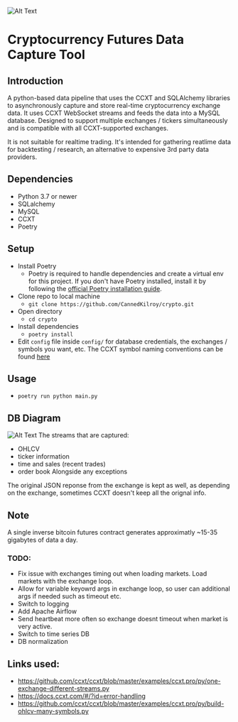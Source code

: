 ![Alt Text](https://github.com/CannedKilroy/crypto/blob/main/Assets/ccxt_resize.png)
# Cryptocurrency Futures Data Capture Tool

## Introduction
A python-based data pipeline that uses the CCXT and SQLAlchemy libraries to asynchronously capture and store real-time cryptocurrency exchange data. It uses CCXT WebSocket streams and feeds the data into a MySQL database. Designed to support multiple exchanges / tickers simultaneously and is compatible with all CCXT-supported exchanges.
  
It is not suitable for realtime trading. It's intended for gathering reatlime data for backtesting / research, an alternative to expensive 3rd party data providers. 

## Dependencies
- Python 3.7 or newer
- SQLalchemy
- MySQL
- CCXT
- Poetry

## Setup
- Install Poetry
  - Poetry is required to handle dependencies and create a virtual env for this project. If you don't have Poetry installed, install it by following the [official Poetry installation guide](https://python-poetry.org/docs/#installation).
- Clone repo to local machine
  - `git clone https://github.com/CannedKilroy/crypto.git`
- Open directory
  - `cd crypto`
- Install dependencies
  - `poetry install`
- Edit `config` file inside `config/` for database credentials, the exchanges / symbols you want, etc. The CCXT symbol naming conventions can be found [here](https://docs.ccxt.com/#/?id=contract-naming-conventions)

## Usage
- `poetry run python main.py`

## DB Diagram
![Alt Text](https://github.com/CannedKilroy/crypto/blob/main/Assets/crypto_websocket_stream_resized.png)
The streams that are captured:
- OHLCV
- ticker information
- time and sales (recent trades)
- order book
Alongside any exceptions

The original JSON reponse from the exchange is kept as well, as depending on the exchange, sometimes CCXT doesn't keep all the orignal info. 

## Note
A single inverse bitcoin futures contract generates approximatly ~15-35 gigabytes of data a day.

### TODO:
- Fix issue with exchanges timing out when loading markets. Load markets with the exchange loop.
- Allow for variable keyowrd args in exchange loop, so user can additional args if needed such as timeout etc.
- Switch to logging
- Add Apache Airflow
- Send heartbeat more often so exchange doesnt timeout when market is very active.
- Switch to time series DB
- DB normalization

## Links used:
- https://github.com/ccxt/ccxt/blob/master/examples/ccxt.pro/py/one-exchange-different-streams.py
- https://docs.ccxt.com/#/?id=error-handling
- https://github.com/ccxt/ccxt/blob/master/examples/ccxt.pro/py/build-ohlcv-many-symbols.py
